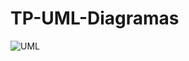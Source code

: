 # TP-UML-Diagramas

![UML](https://user-images.githubusercontent.com/83089714/176355781-96b87c6b-fa01-4a44-8fc1-c58e426f75e8.png)
